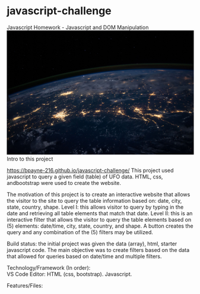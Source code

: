 # javascript-challenge
Javascript Homework - Javascript and DOM Manipulation
![image of HW](https://github.com/BPayne-216/javascript-challenge/blob/master/docs/static/images/nasa.jpg)
Intro to this project

https://bpayne-216.github.io/javascript-challenge/
This project used javascript to query a given field (table) of UFO data.  HTML, css, andbootstrap were used to create the website.

The motivation of this project is to create an interactive website that allows the visitor to the site to query the table information based on: date, city, state, country, shape.
Level I: this allows visitor to query by typing in the date and retrieving all table elements that match that date.
Level II: this is an interactive filter that allows the visitor to query the table elements based on (5) elements: date/time, city, state, country, and shape.  A button creates the query and any combination of the (5) filters may be utilized.

Build status: the initial project was given the data (array), html, starter javascript code.  The main objective was to create filters based on the data that allowed for queries based on date/time and multiple filters.

Technology/Framework (In order):  
VS Code Editor: HTML (css, bootstrap).  Javascript.

Features/Files:

